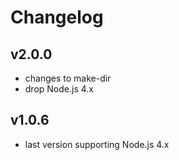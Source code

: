# Changelog

## v2.0.0

- changes to make-dir
- drop Node.js 4.x

## v1.0.6

- last version supporting Node.js 4.x
